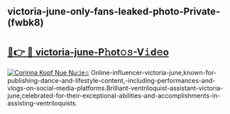 ## victoria-june-only-fans​-leaked-photo​-Private-(fwbk8)


# <h2><a href="https://mediaupload.pro?title=victoria-june&ref=git">🔗👉 🔴 victoria-june-P𝚑ot𝚘𝚜-V𝚒d𝚎o</a></h2>

[![Corinna Kopf Nue Nu𝚍e𝚜](https://i.imgur.com/0qMVB7G.gif)](https://mediaupload.pro?title=victoria-june&ref=git)
Online-influencer-victoria-june,known-for-publishing-dance-and-lifestyle-content,-including-performances-and-vlogs-on-social-media-platforms.Brilliant-ventriloquist-assistant-victoria-june,celebrated-for-their-exceptional-abilities-and-accomplishments-in-assisting-ventriloquists.  